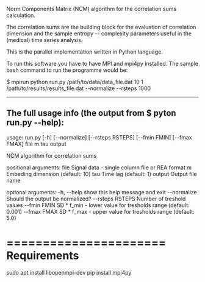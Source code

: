 Norm Components Matrix (NCM) algorithm for the correlation sums calculation.

The correlation sums are the building block for the evaluation of correlation dimension 
and the sample entropy -- complexity parameters useful in the (medical) time series analysis.

This is the parallel implementation written in Python language.

To run this software you have to have MPI and mpi4py installed. The sample
bash command to run the programme would be:

$ mpirun python run.py /path/to/data/data_file.dat 10 1 /path/to/results/results_file.dat --normalize --rsteps 1000


--------------------------------------------------------------------------
The full usage info (the output from $ pyton run.py --help):
--------------------------------------------------------------------------

usage: run.py [-h] [--normalize] [--rsteps RSTEPS] [--fmin FMIN] [--fmax FMAX]
              file m tau output

NCM algorithm for correlation sums

positional arguments:
  file             Signal data - single column file or REA format
  m                Embeding dimension (default: 10)
  tau              Time lag (default: 1)
  output           Output file name

optional arguments:
  -h, --help       show this help message and exit
  --normalize      Should the output be normalized?
  --rsteps RSTEPS  Number of treshold values
  --fmin FMIN      SD * f_min - lower value for tresholds range (default:
                   0.001)
  --fmax FMAX      SD * f_max - upper value for tresholds range (default: 5.0)
  
  ======================
  Requirements
  ======================
  sudo apt install libopenmpi-dev
  pip install mpi4py
  
